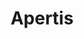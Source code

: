 ---
git: https://github.com/halogenica/beautifulhugo
logohandle: apertis
sort: apertis
title: Apertis
website: https://apertis.org/
---